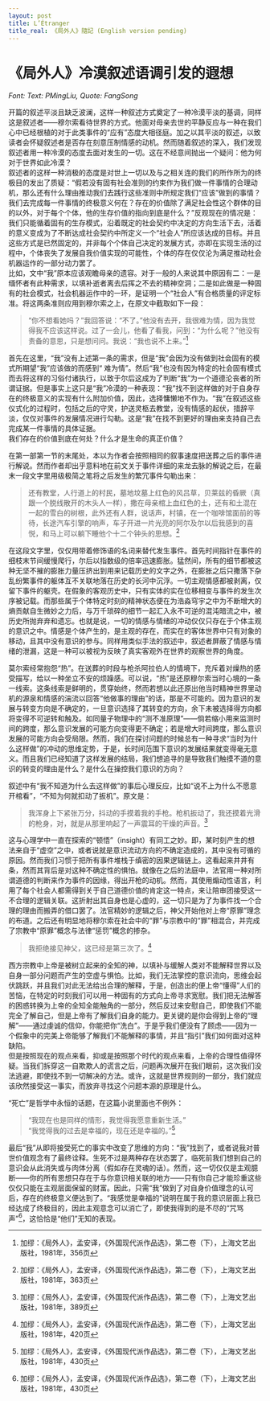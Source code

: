 ```yaml
---
layout: post
title: L’Étranger
title_real: 《局外人》隨記 (English version pending)
---
```

<h1 id="&#x5C40;&#x5916;&#x4EBA;&#x51B7;&#x6F20;&#x53D9;&#x8FF0;&#x8BED;&#x8C03;&#x5F15;&#x53D1;&#x7684;&#x9050;&#x60F3;">《局外人》冷漠叙述语调引发的遐想</h1>
<p><em>Font: Text: PMingLiu, Quote: FangSong</em></p>
<p>开篇的叙述平淡且缺乏波澜，这样一种叙述方式奠定了一种冷漠平淡的基调，同样这是叙述者——穆尔索看待世界的方式。他面对母亲去世的平静反应与一种在我们心中已经根植的对于此类事件的“应有”态度大相径庭。加之以其平淡的叙述，以致读者会怀疑叙述者是否存在刻意压制情感的动机。然而随着叙述的深入，我们发现叙述者用一种冷漠的态度去面对发生的一切。这在不经意间抛出一个疑问：他为何对于世界如此冷漠？<br>
叙述者的这样一种消极的态度是对世上一切以及与之相关连的我们的所作所为的终极目的发出了质疑：“假若没有固有社会准则的约束作为我们做一件事情的合理动机，那么还有什么理由推动我们去践行这些准则中所规定我们“应该”做到的事情？我们去完成每一件事情的终极意义何在？存在的价值除了满足社会性这个群体的目的以外，对于每个个体，他的生存价值的指向到底是什么？”反观现在的情况是：我们只能循着固有的生存模式，沿着既定的社会契约中决定的方向生活下去，活着的意义变成为了不断达成社会契约中所定义一个“社会人”所应该达成的目标。并且这些方式是已然固定的，并非每个个体自己决定的发展方式，亦即在实现生活的过程中，个体丧失了发展自我价值实现的可能性，个体的存在仅仅沦为满足推动社会机器运作的一部分动力罢了。<br>
比如，文中“我”原本应该观瞻母亲的遗容。对于一般的人来说其中原因有二：一是缅怀者有此种需求，以填补逝者离去后挥之不去的精神空洞；二是如此做是一种固有的社会模式，社会机器运作中的一环，是证明一个“社会人”有合格质量的评定标准。将这两条准则应用到穆尔索之上，在原文中截取如下一段：</p>
<blockquote>
<p>“你不想看她吗？”我回答说：“不了。”他没有去开，我很难为情，因为我觉得我不应该这样说。过了一会儿，他看了看我，问到：“为什么呢？”他没有责备的意思，只是想问问。我说：“我也说不上来。”<a href="#fn1" class="footnoteRef" id="fnref1"><sup>1</sup></a></p>
</blockquote>
<p>首先在这里，“我”没有上述第一条的需求，但是“我”会因为没有做到社会固有的模式所期望“我”应该做的而感到“ 难为情”。然后“我”也没有因为特定的社会固有模式而去将这样的习俗付诸执行，以致于尔后这成为了判断“我”为一个道德沦丧者的所谓证据。但是事实上这只是“我”冷漠的一种表现：“我”找不到这样做的对于自身存在的终极意义的实现有什么附加价值，因此，选择慵懒地不作为。“我”在叙述这些仪式化的过程时，包括之后的守灵，护送灵柩去教堂，没有情感的起伏，措辞平淡，仅仅对事件的发展情况进行勾勒。这是“我”在找不到更好的理由来支持自己去完成某一件事情的具体证据。<br>
我们存在的价值到底在何处？什么才是生命的真正价值？</p>
<p>在第一部第一节的末尾处，本以为作者会按照相同的叙事速度把送葬之后的事件进行解说。然而作者却出乎意料地在前文关于事件详细的来龙去脉的解说之后，在最末一段文字里用级极简之笔将之后发生的繁冗事件勾勒出来：</p>
<blockquote>
<p>还有教堂，人行道上的村民，墓地坟墓上红色的风吕草，贝莱兹的昏厥（真跟一个脱线散开的木头人一样），撒在母亲棺上血红色的土，还有和土混在一起的雪白的树根，此外还有人群，说话声，村镇，在一个咖啡馆面前的等待，长途汽车引擎的响声，车子开进一片光亮的阿尔及尔以后我感到的喜悦，和马上可以躺下睡他个十二个钟头的思想。<a href="#fn2" class="footnoteRef" id="fnref2"><sup>2</sup></a></p>
</blockquote>
<p>在这段文字里，仅仅用带着修饰语的名词来替代发生事件。首先时间指针在事件的细枝末节间缓慢爬行，尔后以指数级的倍率迅速膨胀。猛然间，所有的细节都被这种无坚不摧的膨胀力量压挤出到用来记载历史的文字之外，在膨胀之后只撒落下杂乱纷繁事件的躯体互不关联地落在历史的长河中沉浮。一切主观情感都被剥离，仅留下事件的躯壳。在假象的客观历史中，只有实体的实在位移相变与事件的发生次序被记载。而那些属于个体特定时刻的精神状态便在为浩淼穹宇之中为不断增大的熵贡献自生微妙之力后，与万千琐碎的细节一起汇入永不可逆的混沌暗流之中，被历史所抛弃弃和遗忘。也就是说，一切的情感与情绪的冲动仅仅只存在于个体主观的意识之中。情感是个体产生的，是主观的存在，而实在的客体世界中只有对象的移动，且其中没有意识的参与。同样用类似手法的叙述中，叙述者屏蔽了情感与情绪的泄漏，这是一种可以被视为反映了真实客观外在世界的观察世界的角度。</p>
<p>莫尔索经常抱怨“热”。在送葬的时段与枪杀阿拉伯人的情境下，充斥着对燥热的感受描写，给以一种坐立不安的烦躁感。可以说，“热”是还原穆尔索当时心境的一条一线索。这条线索是鲜明的，贯穿始终，然而若想以此还原出他当时精神世界里动机的源泉和情感的湍流以回答“他做事的理由”的话，那是不可能的。因为意识的发展与转变方向是不确定的，一旦意识选择了其转变的方向，余下未被选择得方向都将变得不可逆转和触及。如同量子物理中的“测不准原理”——倘若缩小用来监测时间的跨度，那么意识发展的可能方向变得更不确定；若是增大时间跨度，那么意识发展的可能方向会受局限。然而，我们在探讨问题的时候总有一种寻求“当时为什么这样做”的冲动的思维定势，于是，长时间范围下意识的发展结果就变得毫无意义。而且我们已经知道了这样发展的结局，我们想追寻的是导致我们触摸不道的意识的转变的理由是什么？是什么在操控我们意识的方向？</p>
<p>叙述中有“我不知道为什么去这样做”的事后心理反应，比如“说不上为什么不愿意开棺看”，“不知为何就扣动了扳机”。原文是：</p>
<blockquote>
<p>我浑身上下紧张万分，抖动的手摸着我的手枪。枪机扳动了，我还摸着光滑的枪身，对，就是从那里响起了一声震耳的干燥的声音。<a href="#fn3" class="footnoteRef" id="fnref3"><sup>3</sup></a></p>
</blockquote>
<p>这与心理学中一直在探索的“顿悟”（insight）有同工之妙。即，某时刻产生的想法来自于“虚空”之中，或者说就是意识流动方向的不确定造成的，其中没有可循的原因。然而我们习惯于把所有事件堆栈于缜密的因果逻辑链上。这看起来井井有条，然而其背后是对这种不确定性的惧怕。就像在之后的法庭中，法官用一种对所谓道德的判断来作为事件的因缘，得出开枪的动机。然而，其使用煽动性语言，利用了每个社会人都需得到关于自己道德价值的肯定这一特点，来让陪审团接受这一不合理的逻辑关联。这折射出其自身也是心虚的，这一切只是为了为事件找一个合理的理由而搬弄的借口罢了。法官精妙的逻辑之后，神父开始他对上帝“原罪”理念的布道。之后还有明显地将穆尔索在社会中的“罪”与宗教中的“罪”相混合，并完成了宗教中“原罪”概念与法律“惩罚”概念的掺杂。</p>
<blockquote>
<p>我拒绝接见神父，这已经是第三次了。<a href="#fn4" class="footnoteRef" id="fnref4"><sup>4</sup></a></p>
</blockquote>
<p>西方宗教中上帝是被树立起来的全知的神，以填补与缓解人类对不能解释世界以及自身一部分问题而产生的空虚与惧怕。比如，我们无法掌控的意识流向，思维会起伏跳跃，并且我们对此无法给出合理的解释，于是，创造出的便上帝“懂得”人们的苦恼，在特定的时刻我们可以用一种固有的方式向上帝寻求宽慰。我们把无法解答的困惑转换为上帝的全知全能触角的一部分，然后反过来安慰自己，即使我们不能完全了解自己，但是上帝有了解我们自身的能力。更关键的是你会得到上帝的“理解”——通过虔诚的信仰，你能把你“洗白”。于是乎我们便没有了顾虑——因为一个假象中的完美上帝能够了解我们不能解释的事情，并且“指引”我们如何面对这种缺陷。<br>
但是按照现在的观点来看，抑或是按照那个时代的观点来看，上帝的合理性值得怀疑。当我们拆穿这一自欺欺人的谎言之后，问题再次展开在我们眼前，这次我们没法逃避，即使找不到一切解决的方法。或许，这就是世界规则的一部分，我们就应该欣然接受这一事实，而放弃寻找这个问题本源的原理是什么。</p>
<p>“死亡”是哲学中永恒的话题，在这篇小说里面也不例外：</p>
<blockquote>
<p>“我现在也是同样的情形，我觉得我愿意重新生活。”<br>
“我觉得我的过去是幸福的，现在还是幸福的。”<a href="#fn5" class="footnoteRef" id="fnref5"><sup>5</sup></a></p>
</blockquote>
<p>最后“我”从即将接受死亡的事实中改变了思维的方向：“我”找到了，或者说我对普世价值观念有了最终诠释。生死不过是两种存在状态罢了，临死前我们想到自己的意识会从此消失或与肉体分离（假如存在灵魂的话）。然而，这一切仅仅是主观臆断——你的所有思想只存在于与你意识相关联的地方——只有你自己才能珍重这些仅仅只能在主观层面保留的财富。因此，只需“我”做到了对自身价值理念的认可后，存在的终极意义便达到了。“我感觉是幸福的”说明在属于我的意识层面上我已经达成了终极目的，因此主观意念可以消亡了，即使我得到的是不尽的“咒骂声”<a href="#fn6" class="footnoteRef" id="fnref6"><sup>6</sup></a>，这恰恰是“他们”无知的表现。</p>
<div class="footnotes">
<hr>
<ol>
<li id="fn1"><p>加缪：《局外人》，孟安译，《外国现代派作品选》，第二卷（下），上海文艺出版社，1981年，356页<a href="#fnref1">↩</a></p></li>
<li id="fn2"><p>加缪：《局外人》，孟安译，《外国现代派作品选》，第二卷（下），上海文艺出版社，1981年，363页<a href="#fnref2">↩</a></p></li>
<li id="fn3"><p>加缪：《局外人》，孟安译，《外国现代派作品选》，第二卷（下），上海文艺出版社，1981年，389页<a href="#fnref3">↩</a></p></li>
<li id="fn4"><p>加缪：《局外人》，孟安译，《外国现代派作品选》，第二卷（下），上海文艺出版社，1981年，420页<a href="#fnref4">↩</a></p></li>
<li id="fn5"><p>加缪：《局外人》，孟安译，《外国现代派作品选》，第二卷（下），上海文艺出版社，1981年，430页<a href="#fnref5">↩</a></p></li>
<li id="fn6"><p>加缪：《局外人》，孟安译，《外国现代派作品选》，第二卷（下），上海文艺出版社，1981年，430页<a href="#fnref6">↩</a></p></li>
</ol>
</div>
<!-- pandoc markdown source below-->
<!--
《局外人》冷漠叙述语调引发的遐想
====
*Font: Text: PMingLiu, Quote: FangSong*

开篇的叙述平淡且缺乏波澜，这样一种叙述方式奠定了一种冷漠平淡的基调，同样这是叙述者——穆尔索看待世界的方式。他面对母亲去世的平静反应与一种在我们心中已经根植的对于此类事件的“应有”态度大相径庭。加之以其平淡的叙述，以致读者会怀疑叙述者是否存在刻意压制情感的动机。然而随着叙述的深入，我们发现叙述者用一种冷漠的态度去面对发生的一切。这在不经意间抛出一个疑问：他为何对于世界如此冷漠？  
叙述者的这样一种消极的态度是对世上一切以及与之相关连的我们的所作所为的终极目的发出了质疑：“假若没有固有社会准则的约束作为我们做一件事情的合理动机，那么还有什么理由推动我们去践行这些准则中所规定我们“应该”做到的事情？我们去完成每一件事情的终极意义何在？存在的价值除了满足社会性这个群体的目的以外，对于每个个体，他的生存价值的指向到底是什么？”反观现在的情况是：我们只能循着固有的生存模式，沿着既定的社会契约中决定的方向生活下去，活着的意义变成为了不断达成社会契约中所定义一个“社会人”所应该达成的目标。并且这些方式是已然固定的，并非每个个体自己决定的发展方式，亦即在实现生活的过程中，个体丧失了发展自我价值实现的可能性，个体的存在仅仅沦为满足推动社会机器运作的一部分动力罢了。  
比如，文中“我”原本应该观瞻母亲的遗容。对于一般的人来说其中原因有二：一是缅怀者有此种需求，以填补逝者离去后挥之不去的精神空洞；二是如此做是一种固有的社会模式，社会机器运作中的一环，是证明一个“社会人”有合格质量的评定标准。将这两条准则应用到穆尔索之上，在原文中截取如下一段：

> “你不想看她吗？”我回答说：“不了。”他没有去开，我很难为情，因为我觉得我不应该这样说。过了一会儿，他看了看我，问到：“为什么呢？”他没有责备的意思，只是想问问。我说：“我也说不上来。”[^1]

首先在这里，“我”没有上述第一条的需求，但是“我”会因为没有做到社会固有的模式所期望“我”应该做的而感到“
难为情”。然后“我”也没有因为特定的社会固有模式而去将这样的习俗付诸执行，以致于尔后这成为了判断“我”为一个道德沦丧者的所谓证据。但是事实上这只是“我”冷漠的一种表现：“我”找不到这样做的对于自身存在的终极意义的实现有什么附加价值，因此，选择慵懒地不作为。“我”在叙述这些仪式化的过程时，包括之后的守灵，护送灵柩去教堂，没有情感的起伏，措辞平淡，仅仅对事件的发展情况进行勾勒。这是“我”在找不到更好的理由来支持自己去完成某一件事情的具体证据。  
我们存在的价值到底在何处？什么才是生命的真正价值？  


在第一部第一节的末尾处，本以为作者会按照相同的叙事速度把送葬之后的事件进行解说。然而作者却出乎意料地在前文关于事件详细的来龙去脉的解说之后，在最末一段文字里用级极简之笔将之后发生的繁冗事件勾勒出来：

> 还有教堂，人行道上的村民，墓地坟墓上红色的风吕草，贝莱兹的昏厥（真跟一个脱线散开的木头人一样），撒在母亲棺上血红色的土，还有和土混在一起的雪白的树根，此外还有人群，说话声，村镇，在一个咖啡馆面前的等待，长途汽车引擎的响声，车子开进一片光亮的阿尔及尔以后我感到的喜悦，和马上可以躺下睡他个十二个钟头的思想。[^2]

在这段文字里，仅仅用带着修饰语的名词来替代发生事件。首先时间指针在事件的细枝末节间缓慢爬行，尔后以指数级的倍率迅速膨胀。猛然间，所有的细节都被这种无坚不摧的膨胀力量压挤出到用来记载历史的文字之外，在膨胀之后只撒落下杂乱纷繁事件的躯体互不关联地落在历史的长河中沉浮。一切主观情感都被剥离，仅留下事件的躯壳。在假象的客观历史中，只有实体的实在位移相变与事件的发生次序被记载。而那些属于个体特定时刻的精神状态便在为浩淼穹宇之中为不断增大的熵贡献自生微妙之力后，与万千琐碎的细节一起汇入永不可逆的混沌暗流之中，被历史所抛弃弃和遗忘。也就是说，一切的情感与情绪的冲动仅仅只存在于个体主观的意识之中。情感是个体产生的，是主观的存在，而实在的客体世界中只有对象的移动，且其中没有意识的参与。同样用类似手法的叙述中，叙述者屏蔽了情感与情绪的泄漏，这是一种可以被视为反映了真实客观外在世界的观察世界的角度。


莫尔索经常抱怨“热”。在送葬的时段与枪杀阿拉伯人的情境下，充斥着对燥热的感受描写，给以一种坐立不安的烦躁感。可以说，“热”是还原穆尔索当时心境的一条一线索。这条线索是鲜明的，贯穿始终，然而若想以此还原出他当时精神世界里动机的源泉和情感的湍流以回答“他做事的理由”的话，那是不可能的。因为意识的发展与转变方向是不确定的，一旦意识选择了其转变的方向，余下未被选择得方向都将变得不可逆转和触及。如同量子物理中的“测不准原理”——倘若缩小用来监测时间的跨度，那么意识发展的可能方向变得更不确定；若是增大时间跨度，那么意识发展的可能方向会受局限。然而，我们在探讨问题的时候总有一种寻求“当时为什么这样做”的冲动的思维定势，于是，长时间范围下意识的发展结果就变得毫无意义。而且我们已经知道了这样发展的结局，我们想追寻的是导致我们触摸不道的意识的转变的理由是什么？是什么在操控我们意识的方向？

叙述中有“我不知道为什么去这样做”的事后心理反应，比如“说不上为什么不愿意开棺看”，“不知为何就扣动了扳机”。原文是：

> 我浑身上下紧张万分，抖动的手摸着我的手枪。枪机扳动了，我还摸着光滑的枪身，对，就是从那里响起了一声震耳的干燥的声音。[^3]

这与心理学中一直在探索的“顿悟”（insight）有同工之妙。即，某时刻产生的想法来自于“虚空”之中，或者说就是意识流动方向的不确定造成的，其中没有可循的原因。然而我们习惯于把所有事件堆栈于缜密的因果逻辑链上。这看起来井井有条，然而其背后是对这种不确定性的惧怕。就像在之后的法庭中，法官用一种对所谓道德的判断来作为事件的因缘，得出开枪的动机。然而，其使用煽动性语言，利用了每个社会人都需得到关于自己道德价值的肯定这一特点，来让陪审团接受这一不合理的逻辑关联。这折射出其自身也是心虚的，这一切只是为了为事件找一个合理的理由而搬弄的借口罢了。法官精妙的逻辑之后，神父开始他对上帝“原罪”理念的布道。之后还有明显地将穆尔索在社会中的“罪”与宗教中的“罪”相混合，并完成了宗教中“原罪”概念与法律“惩罚”概念的掺杂。

> 我拒绝接见神父，这已经是第三次了。[^4]

西方宗教中上帝是被树立起来的全知的神，以填补与缓解人类对不能解释世界以及自身一部分问题而产生的空虚与惧怕。比如，我们无法掌控的意识流向，思维会起伏跳跃，并且我们对此无法给出合理的解释，于是，创造出的便上帝“懂得”人们的苦恼，在特定的时刻我们可以用一种固有的方式向上帝寻求宽慰。我们把无法解答的困惑转换为上帝的全知全能触角的一部分，然后反过来安慰自己，即使我们不能完全了解自己，但是上帝有了解我们自身的能力。更关键的是你会得到上帝的“理解”——通过虔诚的信仰，你能把你“洗白”。于是乎我们便没有了顾虑——因为一个假象中的完美上帝能够了解我们不能解释的事情，并且“指引”我们如何面对这种缺陷。  
但是按照现在的观点来看，抑或是按照那个时代的观点来看，上帝的合理性值得怀疑。当我们拆穿这一自欺欺人的谎言之后，问题再次展开在我们眼前，这次我们没法逃避，即使找不到一切解决的方法。或许，这就是世界规则的一部分，我们就应该欣然接受这一事实，而放弃寻找这个问题本源的原理是什么。


“死亡”是哲学中永恒的话题，在这篇小说里面也不例外：

> “我现在也是同样的情形，我觉得我愿意重新生活。”  
“我觉得我的过去是幸福的，现在还是幸福的。”[^5]

最后“我”从即将接受死亡的事实中改变了思维的方向：“我”找到了，或者说我对普世价值观念有了最终诠释。生死不过是两种存在状态罢了，临死前我们想到自己的意识会从此消失或与肉体分离（假如存在灵魂的话）。然而，这一切仅仅是主观臆断——你的所有思想只存在于与你意识相关联的地方——只有你自己才能珍重这些仅仅只能在主观层面保留的财富。因此，只需“我”做到了对自身价值理念的认可后，存在的终极意义便达到了。“我感觉是幸福的”说明在属于我的意识层面上我已经达成了终极目的，因此主观意念可以消亡了，即使我得到的是不尽的“咒骂声”[^6]，这恰恰是“他们”无知的表现。

[^1]: 加缪：《局外人》，孟安译，《外国现代派作品选》，第二卷（下），上海文艺出版社，1981年，356页

[^2]: 加缪：《局外人》，孟安译，《外国现代派作品选》，第二卷（下），上海文艺出版社，1981年，363页

[^3]: 加缪：《局外人》，孟安译，《外国现代派作品选》，第二卷（下），上海文艺出版社，1981年，389页

[^4]: 加缪：《局外人》，孟安译，《外国现代派作品选》，第二卷（下），上海文艺出版社，1981年，420页

[^5]: 加缪：《局外人》，孟安译，《外国现代派作品选》，第二卷（下），上海文艺出版社，1981年，430页

[^6]: 加缪：《局外人》，孟安译，《外国现代派作品选》，第二卷（下），上海文艺出版社，1981年，430页
-->
